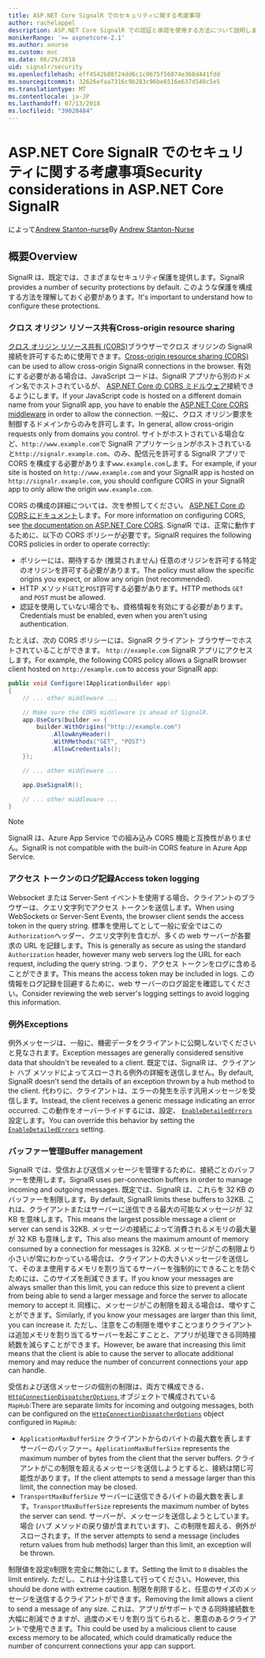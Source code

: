 ```yaml
---
title: ASP.NET Core SignalR でのセキュリティに関する考慮事項
author: rachelappel
description: ASP.NET Core SignalR での認証と承認を使用する方法について説明します。
monikerRange: '>= aspnetcore-2.1'
ms.author: anurse
ms.custom: mvc
ms.date: 06/29/2018
uid: signalr/security
ms.openlocfilehash: eff4542b88f24dd6c1c0675f56874e368d441fdd
ms.sourcegitcommit: 32626efaa7316c9b283c96be6516e637d548c5e5
ms.translationtype: MT
ms.contentlocale: ja-JP
ms.lasthandoff: 07/13/2018
ms.locfileid: "39028484"
---
```

# <a name="security-considerations-in-aspnet-core-signalr"></a><span data-ttu-id="f8f0e-103">ASP.NET Core SignalR でのセキュリティに関する考慮事項</span><span class="sxs-lookup"><span data-stu-id="f8f0e-103">Security considerations in ASP.NET Core SignalR</span></span>

<span data-ttu-id="f8f0e-104">によって[Andrew Stanton-nurse](https://twitter.com/anurse)</span><span class="sxs-lookup"><span data-stu-id="f8f0e-104">By [Andrew Stanton-Nurse](https://twitter.com/anurse)</span></span>

## <a name="overview"></a><span data-ttu-id="f8f0e-105">概要</span><span class="sxs-lookup"><span data-stu-id="f8f0e-105">Overview</span></span>

<span data-ttu-id="f8f0e-106">SignalR は、既定では、さまざまなセキュリティ保護を提供します。</span><span class="sxs-lookup"><span data-stu-id="f8f0e-106">SignalR provides a number of security protections by default.</span></span> <span data-ttu-id="f8f0e-107">このような保護を構成する方法を理解しておく必要があります。</span><span class="sxs-lookup"><span data-stu-id="f8f0e-107">It's important to understand how to configure these protections.</span></span>

### <a name="cross-origin-resource-sharing"></a><span data-ttu-id="f8f0e-108">クロス オリジン リソース共有</span><span class="sxs-lookup"><span data-stu-id="f8f0e-108">Cross-origin resource sharing</span></span>

<span data-ttu-id="f8f0e-109">[クロス オリジン リソース共有 (CORS)](https://en.wikipedia.org/wiki/Cross-origin_resource_sharing)ブラウザーでクロス オリジンの SignalR 接続を許可するために使用できます。</span><span class="sxs-lookup"><span data-stu-id="f8f0e-109">[Cross-origin resource sharing (CORS)](https://en.wikipedia.org/wiki/Cross-origin_resource_sharing) can be used to allow cross-origin SignalR connections in the browser.</span></span> <span data-ttu-id="f8f0e-110">有効にする必要がある場合は、JavaScript コードは、SignalR アプリから別のドメイン名でホストされているが、 [ASP.NET Core の CORS ミドルウェア](xref:security/cors)接続できるようにします。</span><span class="sxs-lookup"><span data-stu-id="f8f0e-110">If your JavaScript code is hosted on a different domain name from your SignalR app, you have to enable the [ASP.NET Core CORS middleware](xref:security/cors) in order to allow the connection.</span></span> <span data-ttu-id="f8f0e-111">一般に、クロス オリジン要求を制御するドメインからのみを許可します。</span><span class="sxs-lookup"><span data-stu-id="f8f0e-111">In general, allow cross-origin requests only from domains you control.</span></span> <span data-ttu-id="f8f0e-112">サイトがホストされている場合など、`http://www.example.com`で SignalR アプリケーションがホストされていると`http://signalr.example.com`、のみ、配信元を許可する SignalR アプリで CORS を構成する必要があります`www.example.com`します。</span><span class="sxs-lookup"><span data-stu-id="f8f0e-112">For example, if your site is hosted on `http://www.example.com` and your SignalR app is hosted on `http://signalr.example.com`, you should configure CORS in your SignalR app to only allow the origin `www.example.com`.</span></span>

<span data-ttu-id="f8f0e-113">CORS の構成の詳細については、次を参照してください。 [ASP.NET Core の CORS にドキュメント](xref:security/cors)します。</span><span class="sxs-lookup"><span data-stu-id="f8f0e-113">For more information on configuring CORS, see [the documentation on ASP.NET Core CORS](xref:security/cors).</span></span> <span data-ttu-id="f8f0e-114">SignalR では、正常に動作するために、以下の CORS ポリシーが必要です。</span><span class="sxs-lookup"><span data-stu-id="f8f0e-114">SignalR requires the following CORS policies in order to operate correctly:</span></span>

* <span data-ttu-id="f8f0e-115">ポリシーには、期待するか (推奨されません) 任意のオリジンを許可する特定のオリジンを許可する必要があります。</span><span class="sxs-lookup"><span data-stu-id="f8f0e-115">The policy must allow the specific origins you expect, or allow any origin (not recommended).</span></span>
* <span data-ttu-id="f8f0e-116">HTTP メソッド`GET`と`POST`許可する必要があります。</span><span class="sxs-lookup"><span data-stu-id="f8f0e-116">HTTP methods `GET` and `POST` must be allowed.</span></span>
* <span data-ttu-id="f8f0e-117">認証を使用していない場合でも、資格情報を有効にする必要があります。</span><span class="sxs-lookup"><span data-stu-id="f8f0e-117">Credentials must be enabled, even when you aren't using authentication.</span></span>

<span data-ttu-id="f8f0e-118">たとえば、次の CORS ポリシーには、SignalR クライアント ブラウザーでホストされていることができます。 `http://example.com` SignalR アプリにアクセスします。</span><span class="sxs-lookup"><span data-stu-id="f8f0e-118">For example, the following CORS policy allows a SignalR browser client hosted on `http://example.com` to access your SignalR app:</span></span>

```csharp
public void Configure(IApplicationBuilder app)
{
    // ... other middleware ...

    // Make sure the CORS middleware is ahead of SignalR.
    app.UseCors(builder => {
        builder.WithOrigins("http://example.com")
            .AllowAnyHeader()
            .WithMethods("GET", "POST")
            .AllowCredentials();
    });

    // ... other middleware ...

    app.UseSignalR();

    // ... other middleware ...
}
```

> [!NOTE]
> <span data-ttu-id="f8f0e-119">SignalR は、Azure App Service での組み込み CORS 機能と互換性がありません。</span><span class="sxs-lookup"><span data-stu-id="f8f0e-119">SignalR is not compatible with the built-in CORS feature in Azure App Service.</span></span>

### <a name="access-token-logging"></a><span data-ttu-id="f8f0e-120">アクセス トークンのログ記録</span><span class="sxs-lookup"><span data-stu-id="f8f0e-120">Access token logging</span></span>

<span data-ttu-id="f8f0e-121">Websocket または Server-Sent イベントを使用する場合、クライアントのブラウザーは、クエリ文字列でアクセス トークンを送信します。</span><span class="sxs-lookup"><span data-stu-id="f8f0e-121">When using WebSockets or Server-Sent Events, the browser client sends the access token in the query string.</span></span> <span data-ttu-id="f8f0e-122">標準を使用してとして一般に安全ではこの`Authorization`ヘッダー、クエリ文字列を含むが、多くの web サーバーが各要求の URL を記録します。</span><span class="sxs-lookup"><span data-stu-id="f8f0e-122">This is generally as secure as using the standard `Authorization` header, however many web servers log the URL for each request, including the query string.</span></span> <span data-ttu-id="f8f0e-123">つまり、アクセス トークンをログに含めることができます。</span><span class="sxs-lookup"><span data-stu-id="f8f0e-123">This means the access token may be included in logs.</span></span> <span data-ttu-id="f8f0e-124">この情報をログ記録を回避するために、web サーバーのログ設定を確認してください。</span><span class="sxs-lookup"><span data-stu-id="f8f0e-124">Consider reviewing the web server's logging settings to avoid logging this information.</span></span>

### <a name="exceptions"></a><span data-ttu-id="f8f0e-125">例外</span><span class="sxs-lookup"><span data-stu-id="f8f0e-125">Exceptions</span></span>

<span data-ttu-id="f8f0e-126">例外メッセージは、一般に、機密データをクライアントに公開しないでくださいと見なされます。</span><span class="sxs-lookup"><span data-stu-id="f8f0e-126">Exception messages are generally considered sensitive data that shouldn't be revealed to a client.</span></span> <span data-ttu-id="f8f0e-127">既定では、SignalR は、クライアント ハブ メソッドによってスローされる例外の詳細を送信しません。</span><span class="sxs-lookup"><span data-stu-id="f8f0e-127">By default, SignalR doesn't send the details of an exception thrown by a hub method to the client.</span></span> <span data-ttu-id="f8f0e-128">代わりに、クライアントは、エラーの発生を示す汎用メッセージを受信します。</span><span class="sxs-lookup"><span data-stu-id="f8f0e-128">Instead, the client receives a generic message indicating an error occurred.</span></span> <span data-ttu-id="f8f0e-129">この動作をオーバーライドするには、設定、 [ `EnableDetailedErrors` ](xref:signalr/configuration#configure-server-options)設定します。</span><span class="sxs-lookup"><span data-stu-id="f8f0e-129">You can override this behavior by setting the [`EnableDetailedErrors`](xref:signalr/configuration#configure-server-options) setting.</span></span>

### <a name="buffer-management"></a><span data-ttu-id="f8f0e-130">バッファー管理</span><span class="sxs-lookup"><span data-stu-id="f8f0e-130">Buffer management</span></span>

<span data-ttu-id="f8f0e-131">SignalR では、受信および送信メッセージを管理するために、接続ごとのバッファーを使用します。</span><span class="sxs-lookup"><span data-stu-id="f8f0e-131">SignalR uses per-connection buffers in order to manage incoming and outgoing messages.</span></span> <span data-ttu-id="f8f0e-132">既定では、SignalR は、これらを 32 KB のバッファーを制限します。</span><span class="sxs-lookup"><span data-stu-id="f8f0e-132">By default, SignalR limits these buffers to 32KB.</span></span> <span data-ttu-id="f8f0e-133">これは、クライアントまたはサーバーに送信できる最大の可能なメッセージが 32 KB を意味します。</span><span class="sxs-lookup"><span data-stu-id="f8f0e-133">This means the largest possible message a client or server can send is 32KB.</span></span> <span data-ttu-id="f8f0e-134">メッセージの接続によって消費されるメモリの最大量が 32 KB も意味します。</span><span class="sxs-lookup"><span data-stu-id="f8f0e-134">This also means the maximum amount of memory consumed by a connection for messages is 32KB.</span></span> <span data-ttu-id="f8f0e-135">メッセージがこの制限より小さいが常にわかっている場合は、クライアントの大きいメッセージを送信して、そのまま使用するメモリを割り当てるサーバーを強制的にできることを防ぐためには、このサイズを削減できます。</span><span class="sxs-lookup"><span data-stu-id="f8f0e-135">If you know your messages are always smaller than this limit, you can reduce this size to prevent a client from being able to send a larger message and force the server to allocate memory to accept it.</span></span> <span data-ttu-id="f8f0e-136">同様に、メッセージがこの制限を超える場合は、増やすことができます。</span><span class="sxs-lookup"><span data-stu-id="f8f0e-136">Similarly, if you know your messages are larger than this limit, you can increase it.</span></span> <span data-ttu-id="f8f0e-137">ただし、注意をこの制限を増やすことつまりクライアントは追加メモリを割り当てるサーバーを起こすことと、アプリが処理できる同時接続数を減らすことができます。</span><span class="sxs-lookup"><span data-stu-id="f8f0e-137">However, be aware that increasing this limit means that the client is able to cause the server to allocate additional memory and may reduce the number of concurrent connections your app can handle.</span></span>

<span data-ttu-id="f8f0e-138">受信および送信メッセージの個別の制限は、両方で構成できる、 [ `HttpConnectionDispatcherOptions` ](xref:signalr/configuration#configure-server-options)オブジェクトで構成されている`MapHub`:</span><span class="sxs-lookup"><span data-stu-id="f8f0e-138">There are separate limits for incoming and outgoing messages, both can be configured on the [`HttpConnectionDispatcherOptions`](xref:signalr/configuration#configure-server-options) object configured in `MapHub`:</span></span>

* <span data-ttu-id="f8f0e-139">`ApplicationMaxBufferSize` クライアントからのバイトの最大数を表しますサーバーのバッファー。</span><span class="sxs-lookup"><span data-stu-id="f8f0e-139">`ApplicationMaxBufferSize` represents the maximum number of bytes from the client that the server buffers.</span></span> <span data-ttu-id="f8f0e-140">クライアントがこの制限を超えるメッセージを送信しようとすると、接続は閉じ可能性があります。</span><span class="sxs-lookup"><span data-stu-id="f8f0e-140">If the client attempts to send a message larger than this limit, the connection may be closed.</span></span>
* <span data-ttu-id="f8f0e-141">`TransportMaxBufferSize` サーバーに送信できるバイトの最大数を表します。</span><span class="sxs-lookup"><span data-stu-id="f8f0e-141">`TransportMaxBufferSize` represents the maximum number of bytes the server can send.</span></span> <span data-ttu-id="f8f0e-142">サーバーが、メッセージを送信しようとしています。 場合 (ハブ メソッドの戻り値が含まれています)、この制限を超える、例外がスローされます。</span><span class="sxs-lookup"><span data-stu-id="f8f0e-142">If the server attempts to send a message (includes return values from hub methods) larger than this limit, an exception will be thrown.</span></span>

<span data-ttu-id="f8f0e-143">制限値を設定`0`制限を完全に無効にします。</span><span class="sxs-lookup"><span data-stu-id="f8f0e-143">Setting the limit to `0` disables the limit entirely.</span></span> <span data-ttu-id="f8f0e-144">ただし、これは十分注意して行ってください。</span><span class="sxs-lookup"><span data-stu-id="f8f0e-144">However, this should be done with extreme caution.</span></span> <span data-ttu-id="f8f0e-145">制限を削除すると、任意のサイズのメッセージを送信するクライアントができます。</span><span class="sxs-lookup"><span data-stu-id="f8f0e-145">Removing the limit allows a client to send a message of any size.</span></span> <span data-ttu-id="f8f0e-146">これは、アプリがサポートできる同時接続数を大幅に削減できますが、過度のメモリを割り当てられると、悪意のあるクライアントで使用できます。</span><span class="sxs-lookup"><span data-stu-id="f8f0e-146">This could be used by a malicious client to cause excess memory to be allocated, which could dramatically reduce the number of concurrent connections your app can support.</span></span>
